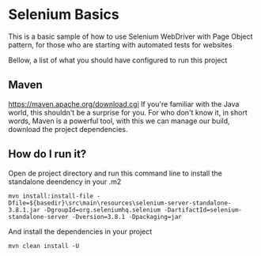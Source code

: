 # Selenium Basics

This is a basic sample of how to use Selenium WebDriver with Page Object pattern, for those who are starting with
automated tests for websites

Bellow, a list of what you should have configured to run this project


## Maven

https://maven.apache.org/download.cgi
If you're familiar with the Java world, this shouldn't be a surprise for you. For who don't know it, in short words,
Maven is a powerful tool, with this we can manage our build, download the project dependencies.


## How do I run it?

Open de project directory and run this command line to install the standalone deendency in your .m2

`mvn install:install-file -Dfile=${basedir}\src\main\resources\selenium-server-standalone-3.8.1.jar -DgroupId=org.seleniumhq.selenium -DartifactId=selenium-standalone-server -Dversion=3.8.1 -Dpackaging=jar`


And install the dependencies in your project

`mvn clean install -U`
